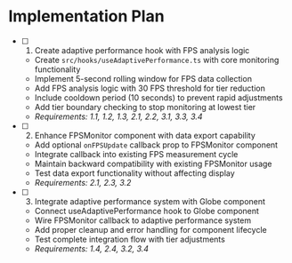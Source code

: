 # Implementation Plan

- [ ] 1. Create adaptive performance hook with FPS analysis logic
  - Create `src/hooks/useAdaptivePerformance.ts` with core monitoring functionality
  - Implement 5-second rolling window for FPS data collection
  - Add FPS analysis logic with 30 FPS threshold for tier reduction
  - Include cooldown period (10 seconds) to prevent rapid adjustments
  - Add tier boundary checking to stop monitoring at lowest tier
  - _Requirements: 1.1, 1.2, 1.3, 2.1, 2.2, 3.1, 3.3, 3.4_

- [ ] 2. Enhance FPSMonitor component with data export capability
  - Add optional `onFPSUpdate` callback prop to FPSMonitor component
  - Integrate callback into existing FPS measurement cycle
  - Maintain backward compatibility with existing FPSMonitor usage
  - Test data export functionality without affecting display
  - _Requirements: 2.1, 2.3, 3.2_

- [ ] 3. Integrate adaptive performance system with Globe component
  - Connect useAdaptivePerformance hook to Globe component
  - Wire FPSMonitor callback to adaptive performance system
  - Add proper cleanup and error handling for component lifecycle
  - Test complete integration flow with tier adjustments
  - _Requirements: 1.4, 2.4, 3.2, 3.4_
